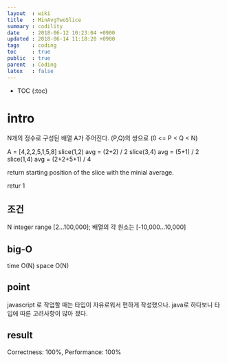 ```yaml
---
layout  : wiki
title   : MinAvgTwoSlice
summary : codility
date    : 2018-06-12 10:23:04 +0900
updated : 2018-06-14 11:18:20 +0900
tags    : coding
toc     : true
public  : true
parent  : Coding
latex   : false
---
```

* TOC
{:toc}

# intro
N개의 정수로 구성된 배열 A가 주어진다.
(P,Q)의 쌍으로 (0 <= P < Q < N)

A = [4,2,2,5,1,5,8]
slice(1,2) avg = (2+2) / 2
slice(3,4) avg = (5+1) / 2
slice(1,4) avg = (2+2+5+1) / 4

return starting position of the slice with the minial average.

retur 1

## 조건
N integer range [2...100,000];
배열의 각 원소는 [-10,000...10,000]

## big-O
time O(N)
space O(N)

## point
javascript 로 작업할 때는 타입이 자유로워서 편하게 작성했으나.
java로 하다보니 타입에 따른 고려사항이 많아 졌다.

## result
Correctness: 100%, Performance: 100% 

